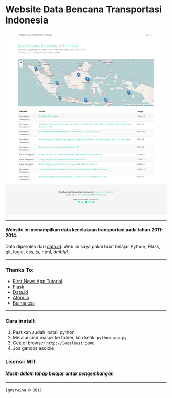 Website Data Bencana Transportasi Indonesia
===

![alt text](https://github.com/igmerwina/bencana-transport-app/blob/master/static/capture.png "Screenshot")

---

#### Website ini menampilkan data kecelakaan transportasi pada tahun 2011-2014.
Data diperoleh dari [data.id](http://data.go.id/dataset/data-kecelakaan-transportasi-2). Web ini saya pakai buat belajar Python, Flask, git, logic, css, js, html, _dmblyl_.

---
### Thanks To:
- [First News App Tutorial][5]
- [Flask][1]
- [Data.id][2]
- [Atom.io][3]
- [Bulma css][4]

[1]: http://www.pocoo.org/
[2]: http://www.data.id/
[3]: http://www.atom.io/
[4]: https://github.com/jgthms/bulma
[5]: https://first-news-app.readthedocs.io/en/latest/

---

### Cara install:
1. Pastikan sudah install python
2. Melalui cmd masuk ke folder, lalu ketik: `python app.py`
3. Cek di browser `http://localhost:5000`
4. Jos gandos asolole

### **Lisensi: MIT**

#### *Masih dalam tahap belajar untuk pengembangan*

---

`igmerwina @ 2017`
